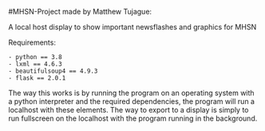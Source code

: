 #MHSN-Project
made by Matthew Tujague:

A local host display to show important newsflashes and graphics for MHSN

Requirements: 
```
- python == 3.8
- lxml == 4.6.3
- beautifulsoup4 == 4.9.3
- flask == 2.0.1
```

The way this works is by running the program on an operating system with a python interpreter and the required dependencies, 
the program will run a localhost with these elements. 
The way to export to a display is simply to run fullscreen on the localhost with the program running in the background.
